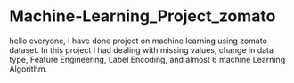 # Machine-Learning_Project_zomato
hello everyone, 
             I have done project on machine learning using zomato dataset. In this project I had dealing with 
             missing values, 
             change in data type, 
             Feature Engineering, 
             Label Encoding,
             and almost 6 machine Learning Algorithm. 

